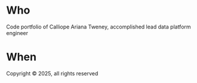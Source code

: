 # Who

Code portfolio of Calliope Ariana Tweney, accomplished lead data platform engineer

# When

Copyright &copy; 2025, all rights reserved
